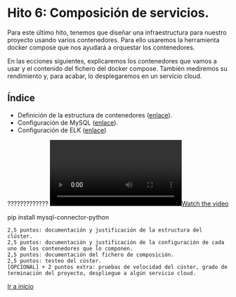 # **Hito 6**: Composición de servicios.
  
Para este último hito, tenemos que diseñar una infraestructura para nuestro proyecto usando varios contenedores. Para ello usaremos la herramienta docker compose que nos ayudará a orquestar los contenedores.

En las ecciones siguientes, explicaremos los contenedores que vamos a usar y el contenido del fichero del docker compose. También mediremos su rendimiento y, para acabar, lo desplegaremos en un servicio cloud.

## Índice

* Definición de la estructura de contenedores ([enlace](estructura.md)).
* Configuración de MySQL ([enlace](confDB.md)).
* Configuración de ELK ([enlace](confELK.md))

?????????????
[![Watch the video](img/prueba.mkv)](img/prueba.mkv)

pip install mysql-connector-python

    
    2,5 puntos: documentación y justificación de la estructura del clúster.
    2,5 puntos: documentación y justificación de la configuración de cada uno de los contenedores que lo componen.
    2,5 puntos: documentación del fichero de composición.
    2,5 puntos: testeo del cúster.
    [OPCIONAL] + 2 puntos extra: pruebas de velocidad del cúster, grado de terminación del proyecto, despliegue a algún servicio cloud.



[Ir a inicio](../../README.md)